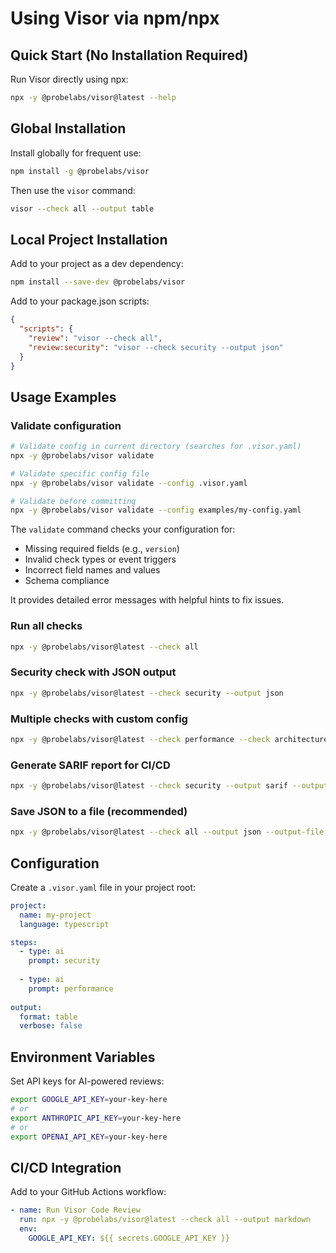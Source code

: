 # Using Visor via npm/npx

## Quick Start (No Installation Required)

Run Visor directly using npx:

```bash
npx -y @probelabs/visor@latest --help
```

## Global Installation

Install globally for frequent use:

```bash
npm install -g @probelabs/visor
```

Then use the `visor` command:

```bash
visor --check all --output table
```

## Local Project Installation

Add to your project as a dev dependency:

```bash
npm install --save-dev @probelabs/visor
```

Add to your package.json scripts:

```json
{
  "scripts": {
    "review": "visor --check all",
    "review:security": "visor --check security --output json"
  }
}
```

## Usage Examples

### Validate configuration
```bash
# Validate config in current directory (searches for .visor.yaml)
npx -y @probelabs/visor validate

# Validate specific config file
npx -y @probelabs/visor validate --config .visor.yaml

# Validate before committing
npx -y @probelabs/visor validate --config examples/my-config.yaml
```

The `validate` command checks your configuration for:
- Missing required fields (e.g., `version`)
- Invalid check types or event triggers
- Incorrect field names and values
- Schema compliance

It provides detailed error messages with helpful hints to fix issues.

### Run all checks
```bash
npx -y @probelabs/visor@latest --check all
```

### Security check with JSON output
```bash
npx -y @probelabs/visor@latest --check security --output json
```

### Multiple checks with custom config
```bash
npx -y @probelabs/visor@latest --check performance --check architecture --config .visor.yaml
```

### Generate SARIF report for CI/CD
```bash
npx -y @probelabs/visor@latest --check security --output sarif --output-file results.sarif
```

### Save JSON to a file (recommended)
```bash
npx -y @probelabs/visor@latest --check all --output json --output-file visor-results.json
```

## Configuration

Create a `.visor.yaml` file in your project root:

```yaml
project:
  name: my-project
  language: typescript

steps:
  - type: ai
    prompt: security
    
  - type: ai
    prompt: performance
    
output:
  format: table
  verbose: false
```

## Environment Variables

Set API keys for AI-powered reviews:

```bash
export GOOGLE_API_KEY=your-key-here
# or
export ANTHROPIC_API_KEY=your-key-here
# or
export OPENAI_API_KEY=your-key-here
```

## CI/CD Integration

Add to your GitHub Actions workflow:

```yaml
- name: Run Visor Code Review
  run: npx -y @probelabs/visor@latest --check all --output markdown
  env:
    GOOGLE_API_KEY: ${{ secrets.GOOGLE_API_KEY }}
```
